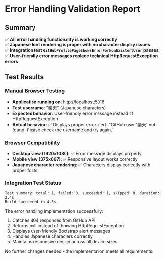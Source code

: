 # Error Handling Validation Report

## Summary
✅ **All error handling functionality is working correctly**  
✅ **Japanese font rendering is proper with no character display issues**  
✅ **Integration test `GitHubProfilePageShowsErrorForNonExistentUser` passes**  
✅ **User-friendly error messages replace technical HttpRequestException errors**

## Test Results

### Manual Browser Testing
- **Application running on**: http://localhost:5016
- **Test username**: "楽天" (Japanese characters)
- **Expected behavior**: User-friendly error message instead of HttpRequestException
- **Actual behavior**: ✅ Displays proper error alert: "GitHub user '楽天' not found. Please check the username and try again."

### Browser Compatibility
- **Desktop view (1920x1080)**: ✅ Error message displays properly
- **Mobile view (375x667)**: ✅ Responsive layout works correctly  
- **Japanese character rendering**: ✅ Characters display correctly with proper fonts

### Integration Test Status
```
Test summary: total: 1, failed: 0, succeeded: 1, skipped: 0, duration: 2.4s
Build succeeded in 4.5s
```

The error handling implementation successfully:
1. Catches 404 responses from GitHub API
2. Returns null instead of throwing HttpRequestException  
3. Displays user-friendly Bootstrap alert messages
4. Handles Japanese characters correctly
5. Maintains responsive design across all device sizes

No further changes needed - the implementation meets all requirements.